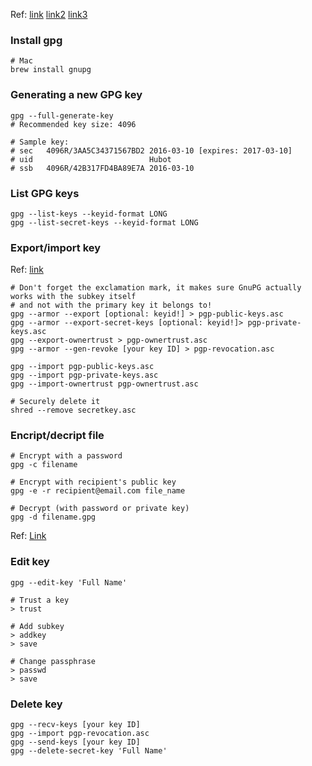 Ref: [link](https://help.github.com/articles/signing-commits-with-gpg/)
[link2](https://msol.io/blog/tech/back-up-your-pgp-keys-with-gpg/)
[link3](https://askubuntu.com/questions/32438/how-to-share-one-pgp-key-on-multiple-machines)

### Install gpg
```shell
# Mac
brew install gnupg
```

### Generating a new GPG key
```shell
gpg --full-generate-key
# Recommended key size: 4096

# Sample key:
# sec   4096R/3AA5C34371567BD2 2016-03-10 [expires: 2017-03-10]
# uid                          Hubot
# ssb   4096R/42B317FD4BA89E7A 2016-03-10
```

### List GPG keys
```shell
gpg --list-keys --keyid-format LONG
gpg --list-secret-keys --keyid-format LONG
```

### Export/import key
Ref: [link](https://superuser.com/questions/879977/how-to-have-a-different-pass-phrase-for-a-gpg-subkey)
```shell
# Don't forget the exclamation mark, it makes sure GnuPG actually works with the subkey itself
# and not with the primary key it belongs to!
gpg --armor --export [optional: keyid!] > pgp-public-keys.asc
gpg --armor --export-secret-keys [optional: keyid!]> pgp-private-keys.asc
gpg --export-ownertrust > pgp-ownertrust.asc
gpg --armor --gen-revoke [your key ID] > pgp-revocation.asc

gpg --import pgp-public-keys.asc
gpg --import pgp-private-keys.asc
gpg --import-ownertrust pgp-ownertrust.asc

# Securely delete it
shred --remove secretkey.asc
```

### Encript/decript file
```shell
# Encrypt with a password
gpg -c filename

# Encrypt with recipient's public key
gpg -e -r recipient@email.com file_name

# Decrypt (with password or private key)
gpg -d filename.gpg
```

Ref: [Link](https://wiki.debian.org/Subkeys?action=show&redirect=subkeys)
### Edit key
```shell
gpg --edit-key 'Full Name'

# Trust a key
> trust

# Add subkey
> addkey
> save

# Change passphrase
> passwd
> save
```

### Delete key
```shell
gpg --recv-keys [your key ID]
gpg --import pgp-revocation.asc
gpg --send-keys [your key ID]
gpg --delete-secret-key 'Full Name'
```
